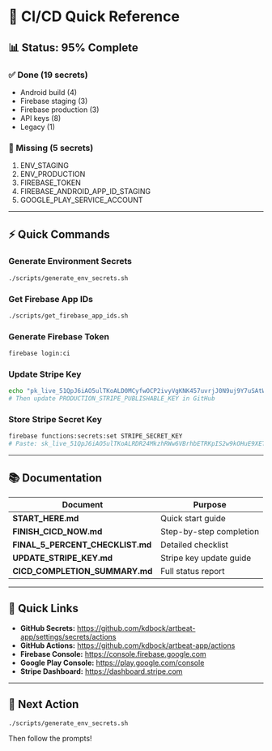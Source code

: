 # 🚀 CI/CD Quick Reference

## 📊 Status: 95% Complete

### ✅ Done (19 secrets)
- Android build (4)
- Firebase staging (3)
- Firebase production (3)
- API keys (8)
- Legacy (1)

### 🔴 Missing (5 secrets)
1. ENV_STAGING
2. ENV_PRODUCTION
3. FIREBASE_TOKEN
4. FIREBASE_ANDROID_APP_ID_STAGING
5. GOOGLE_PLAY_SERVICE_ACCOUNT

---

## ⚡ Quick Commands

### Generate Environment Secrets
```bash
./scripts/generate_env_secrets.sh
```

### Get Firebase App IDs
```bash
./scripts/get_firebase_app_ids.sh
```

### Generate Firebase Token
```bash
firebase login:ci
```

### Update Stripe Key
```bash
echo "pk_live_51QpJ6iAO5ulTKoALD0MCyfwOCP2ivyVgKNK457uvrjJ0N9uj9Y7uSAtWfYq7nyuFZFqMjF4BHaDOYuMpwxd0PdbK00Ooktqk6z" | pbcopy
# Then update PRODUCTION_STRIPE_PUBLISHABLE_KEY in GitHub
```

### Store Stripe Secret Key
```bash
firebase functions:secrets:set STRIPE_SECRET_KEY
# Paste: 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
```

---

## 📚 Documentation

| Document | Purpose |
|----------|---------|
| **START_HERE.md** | Quick start guide |
| **FINISH_CICD_NOW.md** | Step-by-step completion |
| **FINAL_5_PERCENT_CHECKLIST.md** | Detailed checklist |
| **UPDATE_STRIPE_KEY.md** | Stripe key update guide |
| **CICD_COMPLETION_SUMMARY.md** | Full status report |

---

## 🔗 Quick Links

- **GitHub Secrets:** https://github.com/kdbock/artbeat-app/settings/secrets/actions
- **GitHub Actions:** https://github.com/kdbock/artbeat-app/actions
- **Firebase Console:** https://console.firebase.google.com
- **Google Play Console:** https://play.google.com/console
- **Stripe Dashboard:** https://dashboard.stripe.com

---

## 🎯 Next Action

```bash
./scripts/generate_env_secrets.sh
```

Then follow the prompts!
